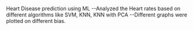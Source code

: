Heart Disease prediction using ML
--Analyzed the Heart rates based on different algorithms like SVM, KNN, KNN with PCA
--Different graphs were plotted on different bias.
